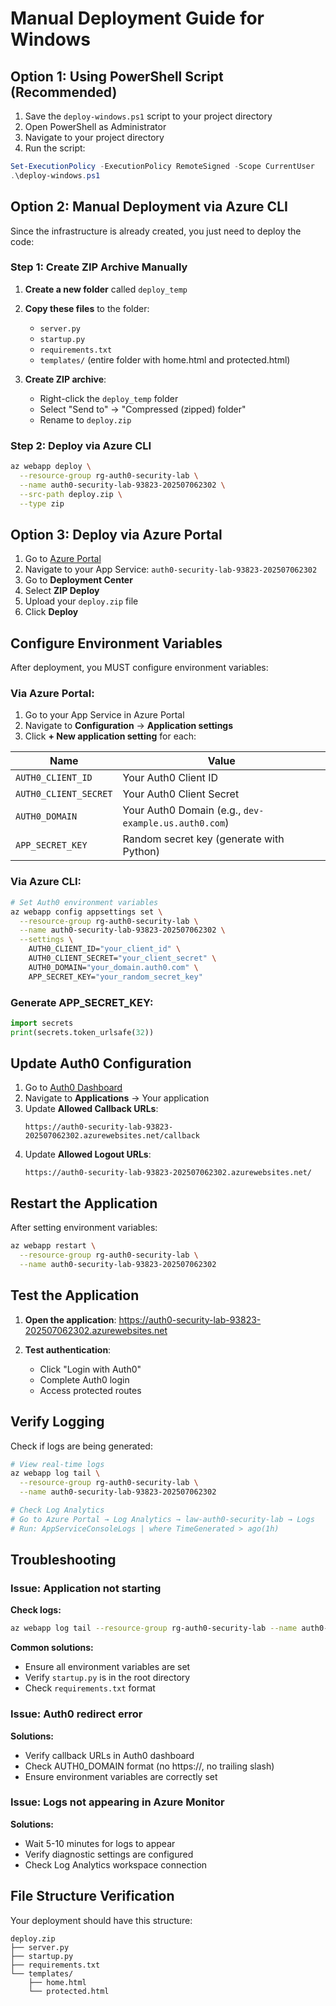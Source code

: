 # Manual Deployment Guide for Windows

## Option 1: Using PowerShell Script (Recommended)

1. Save the `deploy-windows.ps1` script to your project directory
2. Open PowerShell as Administrator
3. Navigate to your project directory
4. Run the script:

```powershell
Set-ExecutionPolicy -ExecutionPolicy RemoteSigned -Scope CurrentUser
.\deploy-windows.ps1
```

## Option 2: Manual Deployment via Azure CLI

Since the infrastructure is already created, you just need to deploy the code:

### Step 1: Create ZIP Archive Manually

1. **Create a new folder** called `deploy_temp`
2. **Copy these files** to the folder:
   - `server.py`
   - `startup.py`
   - `requirements.txt`
   - `templates/` (entire folder with home.html and protected.html)

3. **Create ZIP archive**:
   - Right-click the `deploy_temp` folder
   - Select "Send to" → "Compressed (zipped) folder"
   - Rename to `deploy.zip`

### Step 2: Deploy via Azure CLI

```bash
az webapp deploy \
  --resource-group rg-auth0-security-lab \
  --name auth0-security-lab-93823-202507062302 \
  --src-path deploy.zip \
  --type zip
```

## Option 3: Deploy via Azure Portal

1. Go to [Azure Portal](https://portal.azure.com)
2. Navigate to your App Service: `auth0-security-lab-93823-202507062302`
3. Go to **Deployment Center**
4. Select **ZIP Deploy**
5. Upload your `deploy.zip` file
6. Click **Deploy**

## Configure Environment Variables

After deployment, you MUST configure environment variables:

### Via Azure Portal:

1. Go to your App Service in Azure Portal
2. Navigate to **Configuration** → **Application settings**
3. Click **+ New application setting** for each:

| Name | Value |
|------|-------|
| `AUTH0_CLIENT_ID` | Your Auth0 Client ID |
| `AUTH0_CLIENT_SECRET` | Your Auth0 Client Secret |
| `AUTH0_DOMAIN` | Your Auth0 Domain (e.g., `dev-example.us.auth0.com`) |
| `APP_SECRET_KEY` | Random secret key (generate with Python) |

### Via Azure CLI:

```bash
# Set Auth0 environment variables
az webapp config appsettings set \
  --resource-group rg-auth0-security-lab \
  --name auth0-security-lab-93823-202507062302 \
  --settings \
    AUTH0_CLIENT_ID="your_client_id" \
    AUTH0_CLIENT_SECRET="your_client_secret" \
    AUTH0_DOMAIN="your_domain.auth0.com" \
    APP_SECRET_KEY="your_random_secret_key"
```

### Generate APP_SECRET_KEY:

```python
import secrets
print(secrets.token_urlsafe(32))
```

## Update Auth0 Configuration

1. Go to [Auth0 Dashboard](https://manage.auth0.com)
2. Navigate to **Applications** → Your application
3. Update **Allowed Callback URLs**:
   ```
   https://auth0-security-lab-93823-202507062302.azurewebsites.net/callback
   ```
4. Update **Allowed Logout URLs**:
   ```
   https://auth0-security-lab-93823-202507062302.azurewebsites.net/
   ```

## Restart the Application

After setting environment variables:

```bash
az webapp restart \
  --resource-group rg-auth0-security-lab \
  --name auth0-security-lab-93823-202507062302
```

## Test the Application

1. **Open the application**:
   https://auth0-security-lab-93823-202507062302.azurewebsites.net

2. **Test authentication**:
   - Click "Login with Auth0"
   - Complete Auth0 login
   - Access protected routes

## Verify Logging

Check if logs are being generated:

```bash
# View real-time logs
az webapp log tail \
  --resource-group rg-auth0-security-lab \
  --name auth0-security-lab-93823-202507062302

# Check Log Analytics
# Go to Azure Portal → Log Analytics → law-auth0-security-lab → Logs
# Run: AppServiceConsoleLogs | where TimeGenerated > ago(1h)
```

## Troubleshooting

### Issue: Application not starting

**Check logs:**
```bash
az webapp log tail --resource-group rg-auth0-security-lab --name auth0-security-lab-93823-202507062302
```

**Common solutions:**
- Ensure all environment variables are set
- Verify `startup.py` is in the root directory
- Check `requirements.txt` format

### Issue: Auth0 redirect error

**Solutions:**
- Verify callback URLs in Auth0 dashboard
- Check AUTH0_DOMAIN format (no https://, no trailing slash)
- Ensure environment variables are correctly set

### Issue: Logs not appearing in Azure Monitor

**Solutions:**
- Wait 5-10 minutes for logs to appear
- Verify diagnostic settings are configured
- Check Log Analytics workspace connection

## File Structure Verification

Your deployment should have this structure:
```
deploy.zip
├── server.py
├── startup.py
├── requirements.txt
└── templates/
    ├── home.html
    └── protected.html
```